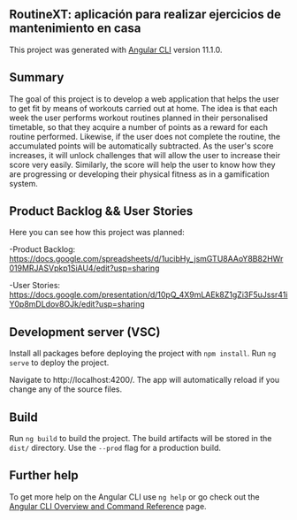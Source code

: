 ## RoutineXT: aplicación para realizar ejercicios de mantenimiento en casa

This project was generated with [Angular CLI](https://github.com/angular/angular-cli) version 11.1.0.

## Summary

The goal of this project is to develop a web application that helps the user to get fit by means of workouts carried out at home. The idea 
is that each week the user performs workout routines planned in their personalised timetable, so that they acquire a number of points as a 
reward for each routine performed. Likewise, if the user does not complete the routine, the accumulated points will be automatically subtracted. 
As the user's score increases, it will unlock challenges that will allow the user to increase their score very  easily. Similarly, the score 
will help the user to know how they are progressing or developing their physical fitness as in a gamification system.

## Product Backlog && User Stories

Here you can see how this project was planned:

-Product Backlog: https://docs.google.com/spreadsheets/d/1ucibHy_jsmGTU8AAoY8B82HWr019MRJASVpkp1SiAU4/edit?usp=sharing

-User Stories: https://docs.google.com/presentation/d/10pQ_4X9mLAEk8Z1gZi3F5uJssr41iY0p8mDLdov8OJk/edit?usp=sharing

## Development server (VSC)

Install all packages before deploying the project with `npm install`.
Run `ng serve` to deploy the project.

Navigate to http://localhost:4200/. The app will automatically reload if you change any of the source files.

## Build

Run `ng build` to build the project. The build artifacts will be stored in the `dist/` directory. Use the `--prod` flag for a production build.

## Further help

To get more help on the Angular CLI use `ng help` or go check out the [Angular CLI Overview and Command Reference](https://angular.io/cli) page.
